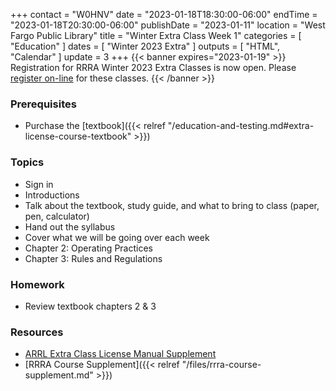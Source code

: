+++
contact = "W0HNV"
date = "2023-01-18T18:30:00-06:00"
endTime = "2023-01-18T20:30:00-06:00"
publishDate = "2023-01-11"
location = "West Fargo Public Library"
title = "Winter Extra Class Week 1"
categories = [ "Education" ]
dates = [ "Winter 2023 Extra" ]
outputs = [ "HTML", "Calendar" ]
update = 3
+++
{{< banner expires="2023-01-19" >}}
Registration for RRRA Winter 2023 Extra Classes is now open. Please
[register on-line](https://www.eventbrite.com/e/fcc-extra-license-class-tickets-511930998397)
for these classes. 
{{< /banner >}}
### Prerequisites

* Purchase the [textbook]({{< relref "/education-and-testing.md#extra-license-course-textbook" >}})

### Topics

* Sign in
* Introductions
* Talk about the textbook, study guide, and what to bring to class (paper, pen, calculator)
* Hand out the syllabus
* Cover what we will be going over each week
* Chapter 2: Operating Practices
* Chapter 3: Rules and Regulations

### Homework

* Review textbook chapters 2 & 3

### Resources

* [ARRL Extra Class License Manual Supplement](http://www.arrl.org/extra-class-license-manual)
* [RRRA Course Supplement]({{< relref "/files/rrra-course-supplement.md" >}})

